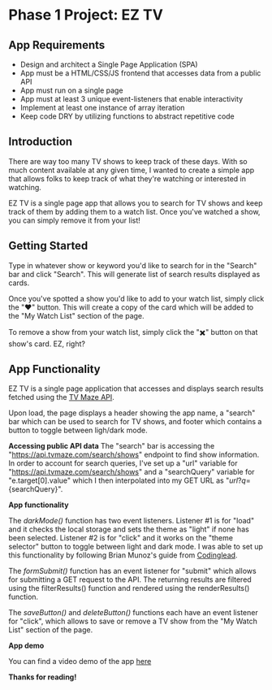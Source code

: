 # Phase 1 Project: EZ TV

## App Requirements 

- Design and architect a Single Page Application (SPA)
- App must be a HTML/CSS/JS frontend that accesses data from a public API
- App must run on a single page
- App must at least 3 unique event-listeners that enable interactivity
- Implement at least one instance of array iteration
- Keep code DRY by utilizing functions to abstract repetitive code

## Introduction

There are way too many TV shows to keep track of these days. With so much content available at any given time, I wanted to create a simple app that allows folks to keep track of what they're watching or interested in watching.

EZ TV is a single page app that allows you to search for TV shows and keep track of them by adding them to a watch list. Once you've watched a show, you can simply remove it from your list!

## Getting Started

Type in whatever show or keyword you'd like to search for in the "Search" bar and click "Search". This will generate list of search results displayed as cards.

Once you've spotted a show you'd like to add to your watch list, simply click the "❤️" button. This will create a copy of the card which will be added to the "My Watch List" section of the page.

To remove a show from your watch list, simply click the "✖️" button on that show's card. EZ, right?

## App Functionality

EZ TV is a single page application that accesses and displays search results fetched using the [TV Maze API](https://www.tvmaze.com/api).

Upon load, the page displays a header showing the app name, a "search" bar which can be used to search for TV shows, and footer which contains a button to toggle between ligh/dark mode.

**Accessing public API data**
The "search" bar is accessing the "https://api.tvmaze.com/search/shows" endpoint to find show information. In order to account for search queries, I've set up a "url" variable for "https://api.tvmaze.com/search/shows" and a "searchQuery" variable for "e.target[0].value" which I then interpolated into my GET URL as "${url}?q=${searchQuery}".

**App functionality**

The *darkMode()* function has two event listeners. Listener #1 is for "load" and it checks the local storage and sets the theme as "light" if none has been selected. Listener #2 is for "click" and it works on the "theme selector" button to toggle between light and dark mode. I was able to set up this functionality by following Brian Munoz's guide from [Codinglead](https://codinglead.co/javascript/add-dark-mode-to-your-website).

The *formSubmit()* function has an event listener for "submit" which allows for submitting a GET request to the API. The returning results are filtered using the filterResults() function and rendered using the renderResults() function.

The *saveButton()* and *deleteButton()* functions each have an event listener for "click", which allows to save or remove a TV show from the "My Watch List" section of the page.

**App demo**

You can find a video demo of the app [here](https://drive.google.com/file/d/1jbVr_hFHoyetEN2QzJWM_tKtfwl71ZaR/view?usp=sharing)

**Thanks for reading!**